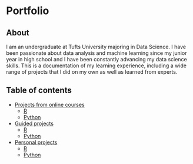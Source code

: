 # Portfolio

## About

I am an undergraduate at Tufts University majoring in Data Science. I have been passionate about data analysis and machine learning since my junior year in high school and I have been constantly advancing my data science skills. This is a documentation of my learning experience, including a wide range of projects that I did on my own as well as learned from experts.

## Table of contents
- [Projects from online courses]()
  + [R]()
  + [Python]()
- [Guided projects]()
  + [R]()
  + [Python]()
- [Personal projects]()
  + [R]()
  + [Python]()
